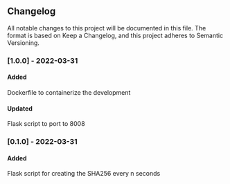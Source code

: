 ## Changelog
All notable changes to this project will be documented in this file.
The format is based on Keep a Changelog, and this project adheres to Semantic Versioning.

### [1.0.0] - 2022-03-31

#### Added

Dockerfile to containerize the development

#### Updated

Flask script to port to 8008


### [0.1.0] - 2022-03-31

#### Added

Flask script for creating the SHA256 every n seconds
